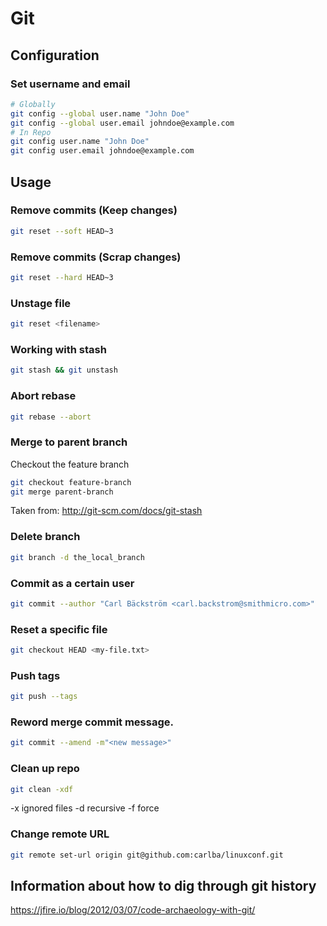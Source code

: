 # Git

## Configuration

### Set username and email

```bash
# Globally
git config --global user.name "John Doe"
git config --global user.email johndoe@example.com
# In Repo
git config user.name "John Doe"
git config user.email johndoe@example.com
```

## Usage

### Remove commits (Keep changes)

```bash
git reset --soft HEAD~3
```

### Remove commits (Scrap changes)

```bash
git reset --hard HEAD~3
```

### Unstage file

```bash
git reset <filename>
```

### Working with stash

```bash
git stash && git unstash
```

### Abort rebase

```bash
git rebase --abort
```

### Merge to parent branch

Checkout the feature branch

```bash
git checkout feature-branch
git merge parent-branch
```

Taken from: http://git-scm.com/docs/git-stash

### Delete branch

```bash
git branch -d the_local_branch
```

### Commit as a certain user

```bash
git commit --author "Carl Bäckström <carl.backstrom@smithmicro.com>"
```

### Reset a specific file

```bash
git checkout HEAD <my-file.txt>
```

### Push tags

```bash
git push --tags
```

### Reword merge commit message.

```bash
git commit --amend -m"<new message>"
```

### Clean up repo

```bash
git clean -xdf
```

-x ignored files
-d recursive
-f force

### Change remote URL

```bash
git remote set-url origin git@github.com:carlba/linuxconf.git
```

## Information about how to dig through git history

https://jfire.io/blog/2012/03/07/code-archaeology-with-git/
